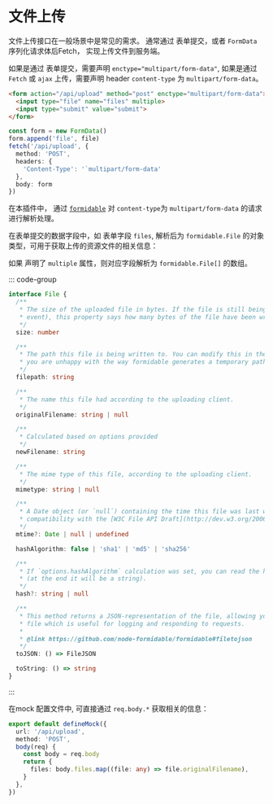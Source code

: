 # 文件上传

文件上传接口在一般场景中是常见的需求。
通常通过 表单提交，或者 `FormData` 序列化请求体后Fetch， 实现上传文件到服务端。

如果是通过 表单提交，需要声明 `enctype="multipart/form-data"`, 如果是通过
`Fetch` 或 `ajax` 上传，需要声明 header `content-type` 为 `multipart/form-data`。

```html
<form action="/api/upload" method="post" enctype="multipart/form-data">
  <input type="file" name="files" multiple>
  <input type="submit" value="submit">
</form>
```

```ts
const form = new FormData()
form.append('file', file)
fetch('/api/upload', {
  method: 'POST',
  headers: {
    'Content-Type': '`multipart/form-data'
  },
  body: form
})
```

在本插件中， 通过 [`formidable`](https://www.npmjs.com/package/formidable) 对 `content-type`为
`multipart/form-data` 的请求进行解析处理。

在表单提交的数据字段中，如 表单字段 `files`, 解析后为 `formidable.File` 的对象类型，可用于获取上传的资源文件的相关信息：

如果 声明了 `multiple` 属性，则对应字段解析为  `formidable.File[]` 的数组。

::: code-group
```ts [formidable.File]
interface File {
  /**
   * The size of the uploaded file in bytes. If the file is still being uploaded (see `'fileBegin'`
   * event), this property says how many bytes of the file have been written to disk yet.
   */
  size: number

  /**
   * The path this file is being written to. You can modify this in the `'fileBegin'` event in case
   * you are unhappy with the way formidable generates a temporary path for your files.
   */
  filepath: string

  /**
   * The name this file had according to the uploading client.
   */
  originalFilename: string | null

  /**
   * Calculated based on options provided
   */
  newFilename: string

  /**
   * The mime type of this file, according to the uploading client.
   */
  mimetype: string | null

  /**
   * A Date object (or `null`) containing the time this file was last written to. Mostly here for
   * compatibility with the [W3C File API Draft](http://dev.w3.org/2006/webapi/FileAPI/).
   */
  mtime?: Date | null | undefined

  hashAlgorithm: false | 'sha1' | 'md5' | 'sha256'

  /**
   * If `options.hashAlgorithm` calculation was set, you can read the hex digest out of this var
   * (at the end it will be a string).
   */
  hash?: string | null

  /**
   * This method returns a JSON-representation of the file, allowing you to JSON.stringify() the
   * file which is useful for logging and responding to requests.
   *
   * @link https://github.com/node-formidable/formidable#filetojson
   */
  toJSON: () => FileJSON

  toString: () => string
}
```
:::

在mock 配置文件中, 可直接通过 `req.body.*` 获取相关的信息：
```ts
export default defineMock({
  url: '/api/upload',
  method: 'POST',
  body(req) {
    const body = req.body
    return {
      files: body.files.map((file: any) => file.originalFilename),
    }
  },
})
```
